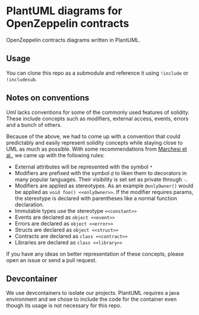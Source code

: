 # PlantUML diagrams for OpenZeppelin contracts

OpenZeppelin contracts diagrams written in PlantUML.

## Usage

You can clone this repo as a submodule and reference it using `!include` or
`!includesub`.

## Notes on conventions

Uml lacks conventions for some of the commonly used features of solidity. These
include concepts such as modifiers, external access, events, errors and a bunch
of others.

Because of the above, we had to come up with a convention that could predictably
and easily represent solidity concepts while staying close to UML as much as
possible. With some recommendations from
[Marchesi et al.](https://arxiv.org/ftp/arxiv/papers/1809/1809.09596.pdf), we
came up with the following rules:

- External attributes will be represented with the symbol `*`
- Modifiers are prefixed with the symbol `@` to liken them to decorators in many
  popular languages. Their visibility is set set as private through `-`.
- Modifiers are applied as stereotypes. As an example `@onlyOwner()` would be
  applied as `void foo() <<onlyOwner>>`. If the modifier requires params, the
  stereotype is declared with parentheses like a normal function declaration.
- Immutable types use the stereotype `<<constant>>`
- Events are declared as `object <<event>>`
- Errors are declared as `object <<error>>`
- Structs are declared as `object <<struct>>`
- Contracts are declared as `class <<contract>>`
- Libraries are declared as `class <<library>>`

If you have any ideas on better representation of these concepts, please open an
issue or send a pull request.

## Devcontainer

We use devcontainers to isolate our projects. PlantUML requires a java
environment and we chose to include the code for the container even though its
usage is not necessary for this repo.
